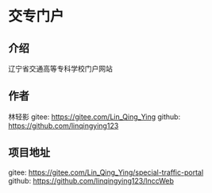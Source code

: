 
# 交专门户

## 介绍
辽宁省交通高等专科学校门户网站

作者
-----------------------
林轻影
gitee: https://gitee.com/Lin_Qing_Ying
github: https://github.com/linqingying123

项目地址
-----------------------

gitee: https://gitee.com/Lin_Qing_Ying/special-traffic-portal  <br>
github: https://github.com/linqingying123/lnccWeb
